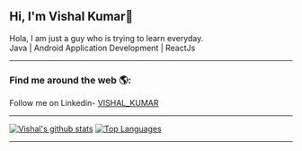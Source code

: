 ## Hi, I'm Vishal Kumar👋
Hola, I am just a guy who is trying to learn everyday.<br>
Java | Android Application Development | ReactJs

<hr>

<h3> Find me around the web 🌎:</h3>
  Follow me on Linkedin- <a href="https://www.linkedin.com/in/vishal-kumar-6230591b7/" target="_blank">VISHAL_KUMAR</a><br>

<hr>

[![Vishal's github stats](https://github-readme-stats.vercel.app/api?username=Vishal0311&show_icons=true&theme=graywhite)](https://github.com/Vishal0311/github-readme-stats)
[![Top Languages](https://github-readme-stats.vercel.app/api/top-langs/?username=Vishal0311&layout=compact&theme=vue)](https://github.com/Vishal0311/github-readme-stats)
 <hr>
